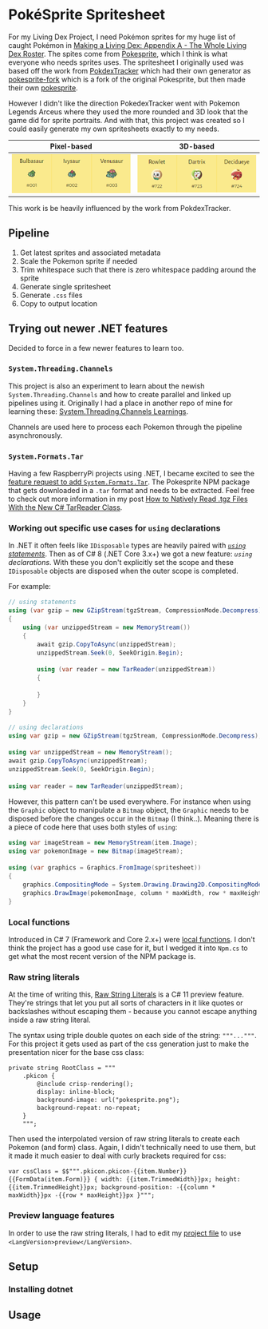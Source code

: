 # PokéSprite Spritesheet
For my Living Dex Project, I need Pokémon sprites for my huge list of caught Pokémon in [Making a Living Dex: Appendix A - The Whole Living Dex Roster](https://www.nikouusitalo.com/blog/making-a-living-dex-appendix-a-the-whole-living-dex-roster/). The spites come from [Pokesprite](https://github.com/msikma/pokesprite), which I think is what everyone who needs sprites uses. The spritesheet I originally used was based off the work from [PokdexTracker](https://pokedextracker.com/) which had their own generator as [pokesprite-fork](https://github.com/pokedextracker/pokesprite-fork) which is a fork of the original Pokesprite, but then made their own [pokesprite](https://github.com/pokedextracker/pokesprite).

However I didn't like the direction PokedexTracker went with Pokemon Legends Arceus where they used the more rounded and 3D look that the game did for sprite portraits. And with that, this project was created so I could easily generate my own spritesheets exactly to my needs. 

| Pixel-based                                    | 3D-based                                    |
| ---------------------------------------------- | ------------------------------------------- |
| ![image](docs/pokdextracker-pixel-sprites.png) | ![image](docs/pokdextracker-3d-sprites.png) |
                                                

This work is be heavily influenced by the work from PokdexTracker. 

## Pipeline

1. Get latest sprites and associated metadata
1. Scale the Pokemon sprite if needed 
1. Trim whitespace such that there is zero whitespace padding around the sprite
1. Generate single spritesheet
1. Generate `.css` files
1. Copy to output location

## Trying out newer .NET features
Decided to force in a few newer features to learn too. 

### `System.Threading.Channels`
This project is also an experiment to learn about the newish `System.Threading.Channels` and how to create parallel and linked up pipelines using it. Originally I had a place in another repo of mine for learning these: [System.Threading.Channels Learnings](https://github.com/nikouu/System.Threading.Channels-Learnings).

Channels are used here to process each Pokemon through the pipeline asynchronously.

### `System.Formats.Tar`
Having a few RaspberryPi projects using .NET, I became excited to see the [feature request to add `System.Formats.Tar`](https://github.com/dotnet/runtime/issues/65951). The Pokesprite NPM package that gets downloaded in a `.tar` format and needs to be extracted. Feel free to check out more information in my post [How to Natively Read .tgz Files With the New C# TarReader Class](https://www.nikouusitalo.com/how-to-natively-read-tgz-files-with-the-new-c-tarreader-class/).

### Working out specific use cases for `using` declarations
In .NET it often feels like `IDisposable` types are heavily paired with _[`using` statements](https://docs.microsoft.com/en-us/dotnet/csharp/language-reference/keywords/using-statement)_. Then as of C# 8 (.NET Core 3.x+) we got a new feature: _`using` declarations_. With these you don't explicitly set the scope and these `IDisposable` objects are disposed when the outer scope is completed. 

For example:

```csharp
// using statements
using (var gzip = new GZipStream(tgzStream, CompressionMode.Decompress))
{
	using (var unzippedStream = new MemoryStream())
	{
		await gzip.CopyToAsync(unzippedStream);
		unzippedStream.Seek(0, SeekOrigin.Begin);

		using (var reader = new TarReader(unzippedStream))
		{

		}
	}
}
```

```csharp
// using declarations
using var gzip = new GZipStream(tgzStream, CompressionMode.Decompress);

using var unzippedStream = new MemoryStream();
await gzip.CopyToAsync(unzippedStream);
unzippedStream.Seek(0, SeekOrigin.Begin);

using var reader = new TarReader(unzippedStream);
```

However, this pattern can't be used everywhere. For instance when using the `Graphic` object to manipulate a `Bitmap` object, the `Graphic` needs to be disposed before the changes occur in the `Bitmap` (I think..). Meaning there is a piece of code here that uses both styles of `using`:

```csharp
using var imageStream = new MemoryStream(item.Image);
using var pokemonImage = new Bitmap(imageStream);

using (var graphics = Graphics.FromImage(spritesheet))
{
	graphics.CompositingMode = System.Drawing.Drawing2D.CompositingMode.SourceOver;
	graphics.DrawImage(pokemonImage, column * maxWidth, row * maxHeight);
}   
```

### Local functions
Introduced in C# 7 (Framework and Core 2.x+) were [local functions](https://docs.microsoft.com/en-us/dotnet/csharp/programming-guide/classes-and-structs/local-functions). I don't think the project has a good use case for it, but I wedged it into `Npm.cs` to get what the most recent version of the NPM package is. 

### Raw string literals
At the time of writing this, [Raw String Literals](https://devblogs.microsoft.com/dotnet/csharp-11-preview-updates/) is a C# 11 preview feature. They're strings that let you put all sorts of characters in it like quotes or backslashes without escaping them - because you cannot escape anything inside a raw string literal. 

The syntax using triple double quotes on each side of the string: `"""..."""`. For this project it gets used as part of the css generation just to make the presentation nicer for the base css class:
```
private string RootClass = """
    .pkicon {
        @include crisp-rendering();
        display: inline-block;
        background-image: url("pokesprite.png");
        background-repeat: no-repeat;
    }
    """;
```

Then used the interpolated version of raw string literals to create each Pokemon (and form) class. Again, I didn't technically need to use them, but it made it much easier to deal with curly brackets required for css:
```
var cssClass = $$""".pkicon.pkicon-{{item.Number}}{{FormData(item.Form)}} { width: {{item.TrimmedWidth}}px; height: {{item.TrimmedHeight}}px; background-position: -{{column * maxWidth}}px -{{row * maxHeight}}px }""";

```

### Preview language features
In order to use the raw string literals, I had to edit my [project file](https://docs.microsoft.com/en-us/dotnet/csharp/language-reference/configure-language-version#edit-the-project-file) to use `<LangVersion>preview</LangVersion>`.



## Setup

### Installing dotnet

## Usage


